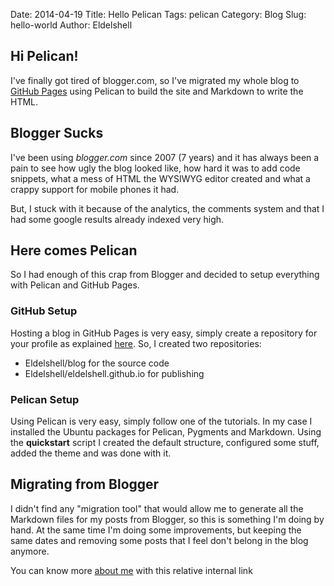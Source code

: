Date: 2014-04-19
Title: Hello Pelican
Tags: pelican
Category: Blog
Slug: hello-world
Author: Eldelshell

## Hi Pelican!

I've finally got tired of blogger.com, so I've migrated my
whole blog to [GitHub Pages](http://github.com/) using Pelican to build the site and 
Markdown to write the HTML.

## Blogger Sucks

I've been using _blogger.com_ since 2007 (7 years) and it has always been a pain to see how
ugly the blog looked like, how hard it was to add code snippets, what a mess of HTML the 
WYSIWYG editor created and what a crappy support for mobile phones it had.

But, I stuck with it because of the analytics, the comments system and that I had some google
results already indexed very high.

## Here comes Pelican

So I had enough of this crap from Blogger and decided to setup everything with Pelican and GitHub Pages.

### GitHub Setup

Hosting a blog in GitHub Pages is very easy, simply create a repository for your profile as explained [here]('https://help.github.com/articles/user-organization-and-project-pages'). So, I created two repositories: 

* Eldelshell/blog for the source code
* Eldelshell/eldelshell.github.io for publishing

### Pelican Setup

Using Pelican is very easy, simply follow one of the tutorials. In my case I installed the Ubuntu packages for Pelican, Pygments and Markdown. Using the __quickstart__ script I created the default structure, configured some stuff, added the theme and was done with it.

## Migrating from Blogger

I didn't find any "migration tool" that would allow me to generate all the Markdown files for my posts from Blogger, so this is something I'm doing by hand. At the same time I'm doing some improvements, but keeping the same dates and removing some posts that I feel don't belong in the blog anymore.

You can know more [about me](|filename|/pages/about-me.md) with this relative internal link
